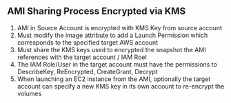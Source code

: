 ## AMI Sharing Process Encrypted via KMS
1. AMI in Source Account is encrypted with KMS Key from source account
2. Must modify the image attribute to add a Launch Permission which corresponds to the specified target AWS account
3. Must share the KMS keys used to encrypted the snapshot the AMI references with the target account / IAM Roel
4. The IAM Role/User in the target account must have the permissions to DescribeKey, ReEncrypted, CreateGrant, Decrypt
5. When launching an EC2 instance from the AMI, optionally the target account can specify a new KMS key in its own account to re-encrypt the volumes